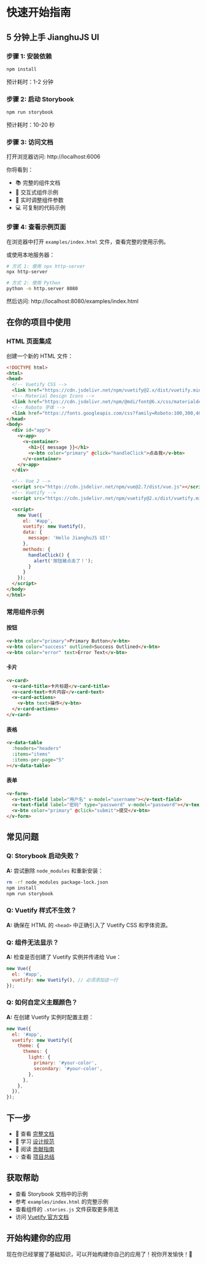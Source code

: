 # 快速开始指南

## 5 分钟上手 JianghuJS UI

### 步骤 1: 安装依赖

```bash
npm install
```

预计耗时：1-2 分钟

### 步骤 2: 启动 Storybook

```bash
npm run storybook
```

预计耗时：10-20 秒

### 步骤 3: 访问文档

打开浏览器访问: http://localhost:6006

你将看到：
- 📚 完整的组件文档
- 🎨 交互式组件示例
- 🔧 实时调整组件参数
- 💻 可复制的代码示例

### 步骤 4: 查看示例页面

在浏览器中打开 `examples/index.html` 文件，查看完整的使用示例。

或使用本地服务器：

```bash
# 方式 1: 使用 npx http-server
npx http-server

# 方式 2: 使用 Python
python -m http.server 8080
```

然后访问: http://localhost:8080/examples/index.html

## 在你的项目中使用

### HTML 页面集成

创建一个新的 HTML 文件：

```html
<!DOCTYPE html>
<html>
<head>
  <!-- Vuetify CSS -->
  <link href="https://cdn.jsdelivr.net/npm/vuetify@2.x/dist/vuetify.min.css" rel="stylesheet">
  <!-- Material Design Icons -->
  <link href="https://cdn.jsdelivr.net/npm/@mdi/font@6.x/css/materialdesignicons.min.css" rel="stylesheet">
  <!-- Roboto 字体 -->
  <link href="https://fonts.googleapis.com/css?family=Roboto:100,300,400,500,700,900" rel="stylesheet">
</head>
<body>
  <div id="app">
    <v-app>
      <v-container>
        <h1>{{ message }}</h1>
        <v-btn color="primary" @click="handleClick">点击我</v-btn>
      </v-container>
    </v-app>
  </div>

  <!-- Vue 2 -->
  <script src="https://cdn.jsdelivr.net/npm/vue@2.7/dist/vue.js"></script>
  <!-- Vuetify -->
  <script src="https://cdn.jsdelivr.net/npm/vuetify@2.x/dist/vuetify.min.js"></script>

  <script>
    new Vue({
      el: '#app',
      vuetify: new Vuetify(),
      data: {
        message: 'Hello JianghuJS UI!'
      },
      methods: {
        handleClick() {
          alert('按钮被点击了！');
        }
      }
    });
  </script>
</body>
</html>
```

### 常用组件示例

#### 按钮
```html
<v-btn color="primary">Primary Button</v-btn>
<v-btn color="success" outlined>Success Outlined</v-btn>
<v-btn color="error" text>Error Text</v-btn>
```

#### 卡片
```html
<v-card>
  <v-card-title>卡片标题</v-card-title>
  <v-card-text>卡片内容</v-card-text>
  <v-card-actions>
    <v-btn text>操作</v-btn>
  </v-card-actions>
</v-card>
```

#### 表格
```html
<v-data-table
  :headers="headers"
  :items="items"
  :items-per-page="5"
></v-data-table>
```

#### 表单
```html
<v-form>
  <v-text-field label="用户名" v-model="username"></v-text-field>
  <v-text-field label="密码" type="password" v-model="password"></v-text-field>
  <v-btn color="primary" @click="submit">提交</v-btn>
</v-form>
```

## 常见问题

### Q: Storybook 启动失败？
**A:** 尝试删除 `node_modules` 和重新安装：
```bash
rm -rf node_modules package-lock.json
npm install
npm run storybook
```

### Q: Vuetify 样式不生效？
**A:** 确保在 HTML 的 `<head>` 中正确引入了 Vuetify CSS 和字体资源。

### Q: 组件无法显示？
**A:** 检查是否创建了 Vuetify 实例并传递给 Vue：
```javascript
new Vue({
  el: '#app',
  vuetify: new Vuetify(), // 必须添加这一行
});
```

### Q: 如何自定义主题颜色？
**A:** 在创建 Vuetify 实例时配置主题：
```javascript
new Vue({
  el: '#app',
  vuetify: new Vuetify({
    theme: {
      themes: {
        light: {
          primary: '#your-color',
          secondary: '#your-color',
        },
      },
    },
  }),
});
```

## 下一步

- 📖 查看 [完整文档](./README.md)
- 🎨 学习 [设计规范](./src/Design.stories.mdx)
- 🤝 阅读 [贡献指南](./CONTRIBUTING.md)
- 💡 查看 [项目总结](./PROJECT_SUMMARY.md)

## 获取帮助

- 查看 Storybook 文档中的示例
- 参考 `examples/index.html` 的完整示例
- 查看组件的 `.stories.js` 文件获取更多用法
- 访问 [Vuetify 官方文档](https://v2.vuetifyjs.com/)

## 开始构建你的应用

现在你已经掌握了基础知识，可以开始构建你自己的应用了！祝你开发愉快！🎉
